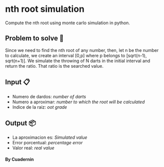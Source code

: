 # nth root simulation
Compute the nth root using monte carlo simulation in python.
## Problem to solve 📄
Since we need to find the nth root of any number, then, let n be the number to calculate, we create an interval [0,p] where p belongs to [sqrt(n-1), sqrt(n+1)]. 
We simulate the throwing of N darts in the initial interval and return the ratio. That ratio is the searched value.
## Input 📋
* Numero de dardos: _number of darts_
* Numero a aproximar: _number to which the root will be calculated_
* Indice de la raiz: _oot grade_
## Output 📦
* La aproximacion es: _Simulated value_
* Error porcentual: _percentage error_
* Valor real: _real value_

####  By Cuadernin
